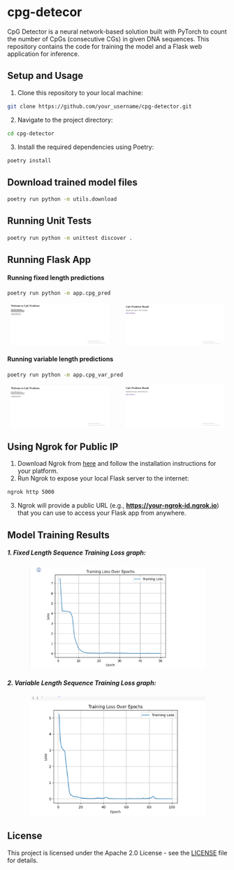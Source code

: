 # cpg-detecor

CpG Detector is a neural network-based solution built with PyTorch to count the number of CpGs (consecutive CGs) in given DNA sequences. This repository contains the code for training the model and a Flask web application for inference.

## Setup and Usage
1. Clone this repository to your local machine:
```bash
git clone https://github.com/your_username/cpg-detector.git
```
2. Navigate to the project directory:
```bash
cd cpg-detector
```
3. Install the required dependencies using Poetry:
```bash
poetry install
```
## Download trained model files
```bash
poetry run python -m utils.download
```

## Running Unit Tests
```bash
poetry run python -m unittest discover .
```

## Running Flask App

#### Running fixed length predictions
```bash
poetry run python -m app.cpg_pred
```

<p align="center">
  <img alt="Input" src="./results/fixed_input.png" width="45%">
&nbsp; &nbsp; &nbsp; &nbsp;
  <img alt="Output" src="./results/fixed_output.png" width="45%">
</p>

#### Running variable length predictions
```bash
poetry run python -m app.cpg_var_pred
```

<p align="center">
  <img alt="Input" src="./results/var_input.png" width="45%">
&nbsp; &nbsp; &nbsp; &nbsp;
  <img alt="Output" src="./results/var_output.png" width="45%">
</p>

## Using Ngrok for Public IP
1. Download Ngrok from [here](https://ngrok.com/download) and follow the installation instructions for your platform.
2. Run Ngrok to expose your local Flask server to the internet:
```bash
ngrok http 5000
```
3. Ngrok will provide a public URL (e.g., **https://your-ngrok-id.ngrok.io**) that you can use to access your Flask app from anywhere.

## Model Training Results
##### 1. Fixed Length Sequence Training Loss graph:

  <p align="center">
  <img alt="Input" src="./results/fixed_seq_loss.png" width="80%">
  </p>

##### 2. Variable Length Sequence Training Loss graph:

  <p align="center">
  <img alt="Input" src="./results/var_seq_loss.png" width="80%">
  </p>
  
## License
This project is licensed under the Apache 2.0 License - see the [LICENSE](LICENSE) file for details.
